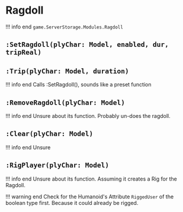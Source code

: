 # Ragdoll
!!! info end
    ``game.ServerStorage.Modules.Ragdoll``


## `:SetRagdoll(plyChar: Model, enabled, dur, tripReal)`

## `:Trip(plyChar: Model, duration)`
!!! info end
    Calls :SetRagdoll(), sounds like a preset function


## `:RemoveRagdoll(plyChar: Model)`
!!! info end
    Unsure about its function. Probably un-does the ragdoll.


## `:Clear(plyChar: Model)`
!!! info end
    Unsure


## `:RigPlayer(plyChar: Model)`
!!! info end
    Unsure about its function. Assuming it creates a Rig for the Ragdoll.

!!! warning end
    Check for the Humanoid's Attribute ``RiggedUser`` of the boolean type first. Because it could already be rigged.

